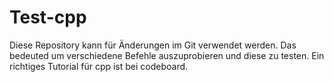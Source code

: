# Test-cpp

Diese Repository kann für Änderungen im Git verwendet werden. Das bedeuted um verschiedene Befehle
auszuprobieren und diese zu testen. Ein richtiges Tutorial für cpp ist bei codeboard.
